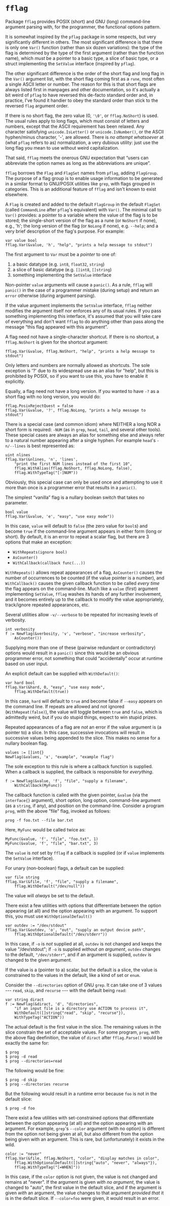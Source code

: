 # `fflag`

Package `fflag` provides POSIX (short) and GNU (long) command-line argument
parsing with, for the programmer, the functional options pattern.

It is somewhat inspired by the `pflag` package in some respects, but very
significantly different in others. The most significant difference is that there
is only one `Var()` function (rather than six dozen variations): the type of the
flag is determined by the type of the first argument (rather than the function
name), which _must_ be a pointer to a basic type, a slice of basic type,
or a struct implementing the `SetValue` interface (inspired by `pflag`).

The other significant difference is the order of the short flag and long flag
in the `Var()` argument list, with the short flag coming first as a `rune`, most
often a single ASCII letter or number. The reason for this is that short flags
are always listed first in manpages and other documentation, so it's actually
a bit weird of `pflag` to have reversed this de-facto standard order and,
in practice, I've found it handier to obey the standard order than stick to the
reversed `flag` argument order.

If there is no short flag, the zero value (0, `'\0'`, or `fflag.NoShort`) is
used. The usual rules apply to long flags, which must consist of letters and
numbers, except that the ASCII requirement has been relaxed. Any character
satisfying `unicode.IsLetter()` or `unicode.IsNumber()`, or the ASCII
hyphen/minus character, '-', are allowed. There is _no attempt whatsoever_ at
(what `pflag` refers to as) normalization, a very dubious utility: just use the
long flag you mean to use without weird capitalization.

That said, `fflag` meets the onerous GNU expectation that “users can abbreviate
the option names as long as the abbreviations are unique”.

`fflag` borrows the `Flag` and `FlagSet` names from `pflag`, adding `FlagGroup`.
The purpose of a flag group is to enable usage information to be generated
in a similar format to GNU/POSIX utilities like `grep`, with flags grouped in
categories. This is an additional feature of `fflag` and isn't known to exist
elsewhere.

A `Flag` is created and added to the default `FlagGroup` in the default
`FlagSet` (called `CommandLine` after `pflag`'s equivalent) with `Var()`.
The minimal call to `Var()` provides: a pointer to a variable where the value
of the flag is to be stored; the single-short version of the flag as a rune
(or `NoShort` if none), e.g., 'h'; the long version of the flag (or `NoLong`
if none), e.g. `--help`; and a very brief description of the flag's purpose.
For example:

    var value bool
    fflag.Var(&value, 'h', "help", "prints a help message to stdout")

The first argument to `Var` must be a _pointer_ to one of:

 1. a basic datatype (e.g. `int8`, `float32`, `string`)
 2. a slice of basic datatype (e.g. `[]int8`, `[]string`)
 3. something implementing the `SetValue` interface

Non-pointer `value` arguments will cause a `panic()`. As a rule, `fflag` will
`panic()` in the case of a programmer mistake (during setup) and return an
`error` otherwise (during argument parsing).

If the value argument implements the `SetValue` interface, `fflag` neither
modifies the argument itself nor enforces any of its usual rules. If you pass
something implementing this interface, it's assumed that you will take care
of everything and don't want `fflag` to do anything other than pass along the
message “this flag appeared with this argument”.

A flag need not have a single-character shortcut. If there is no shortcut,
a `fflag.NoShort` is given for the shortcut argument:

    fflag.Var(&value, fflag.NoShort, "help", "prints a help message to stdout")

Only letters and numbers are normally allowed as shortcuts. The sole exception
is '?' due to its widespread use as an alias for "help", but this is prohibited
by POSIX, so if you want to use this, you have to enable it explicitly.

Equally, a flag need not have a long version. If you wanted to have `-?` as a
short flag with no long version, you would do:

    fflag.PosixRejectQuest = false
    fflag.Var(&value, '?', fflag.NoLong, "prints a help message to stdout")

There is a special case (and common idiom) where NEITHER a long NOR a short form
is required: `-NUM` (as in `grep`, `head`, `tail`, and several other tools).
These special cases are always an alias for something else and always refer
to a natural number appearing after a single hyphen. For example `head`'s
`-n/--lines` is best represented as:

    uint nlines
    fflag.Var(&nlines, 'n', 'lines',
        "print the first NUM lines instead of the first 10",
        fflag.WithAlias(fflag.NoShort, fflag.NoLong, false),
        fflag.WithTypeTag("[-]NUM"))

Obviously, this special case can only be used once and attempting to use it more
than once is a programmer error that results in a `panic()`.

The simplest “vanilla” flag is a nullary boolean switch that takes no parameter.

    bool value
    fflag.Var(&value, 'e', "easy", "use easy mode"))

In this case, `value` will default to `false` (the zero value for `bool`s)
and become `true` if the command-line argument appears in either form (long
or short). By default, it is an error to repeat a scalar flag, but there are 3
options that make an exception:

  - `WithRepeats(ignore bool)`
  - `AsCounter()`
  - `WithCallback(callback func(...))`

`WithRepeats()` allows repeat appearances of a flag, `AsCounter()` causes
the number of occurrences to be counted (if the value pointer is a number),
and `WithCallback()` causes the given callback function to be called _every
time_ the flag appears on the command-line. Much like a `value` (first) argument
implementing `SetValue`, `fflag` washes its hands of any further involvement,
and it becomes entirely up to the callback to modify the value appropriately,
track/ignore repeated appearances, etc.

Several utilities allow `-v/--verbose` to be repeated for increasing levels of
verbosity.

    int verbosity
    f := NewFlag(&verbosity, 'v', "verbose", "increase verbosity",
        AsCounter())

Supplying more than one of these (pairwise redundant or contradictory) options
would result in a `panic()` since this would be an obvious programmer error,
not something that could “accidentally” occur at runtime based on user input.

An explicit default can be supplied with `WithDefault()`:

    var hard bool
    fflag.Var(&hard, 0, "easy", "use easy mode",
        fflag.WithDefault(true))

In this case, `hard` will default to `true` and become false if `--easy`
appears on the command line. If repeats are allowed and not ignored
(`WithRepeat(false)`), the value will toggle between `true` and `false`, which
is admittedly weird, but if you do stupid things, expect to win stupid prizes.

Repeated appearances of a flag are _not_ an error if the value argument is
(a pointer to) a slice. In this case, successive invocations will result in
successive values being appended to the slice. This makes no sense for a nullary
boolean flag.

    values := []int{}
    NewFlag(&values, 'x', "example", "example flag")

The sole exception to this rule is where a callback function is supplied.
When a callback is supplied, the callback is responsible for _everything_.

    f := NewFlag(&value, 'f', "file", "supply a filename",
        WithCallback(MyFunc))

The callback function is called with the given pointer, `&value` (via the
`interface{}` argument), short option, long option, command-line argument (as a
`string`, if any), and position on the command-line. Consider a program `prog`,
with the above "file" flag, invoked as follows:

    prog -f foo.txt --file bar.txt

Here, `MyFunc` would be called twice as:

    MyFunc(&value, 'f', "file", "foo.txt", 1)
    MyFunc(&value, 'f', "file", "bar.txt", 3)

The `value` is _not_ set by `fflag` if a callback is supplied (or if `value`
implements the `SetValue` interface).

For unary (non-boolean) flags, a default can be supplied:

    var file string
    fflag.Var(&file, 'f', "file", "supply a filename",
        fflag.WithDefault("/dev/null"))

The value will _always_ be set to the default.

There exist a few utilities with options that differentiate between the option
appearing (at all) and the option appearing with an argument. To support this,
you must use `WithOptionalDefault()`

    var outdev := "/dev/stdout"
    fflag.Var(&outdev, 'o', "out", "supply an output device path",
        fflag.WithOptionalDefault("/dev/stderr"))

In this case, if `-o` is _not_ supplied at all, `outdev` is not changed and
keeps the value "/dev/stdout"; if `-o` is supplied _without an argument_,
`outdev` changes to the default, `"/dev/stderr"`, and if an argument is
supplied, `outdev` is changed to the given argument.

If the value is a (pointer to a) scalar, but the default is a slice, the value
is constrained to the values in the default, like a kind of set or `enum`.

Consider the `--directories` option of GNU `grep`. It can take one of 3 values
--- `read`, `skip`, and `recurse` --- with the default being `read`:

    var string diract
    f := NewFlag(&diract, 'd', "directories",
        "if an input file is a directory use ACTION to process it",
        WithDefault([]string{"read", "skip", "recurse"}),
        WithTypeTag("ACTION"))

The actual default is the first value in the slice. The remaining values in
the slice constrain the set of acceptable values. For some program, `prog`,
with the above flag deefinition, the value of `diract` after `fflag.Parse()`
would be exactly the same for:

    $ prog
    $ prog -d read
    $ prog --directories=read

The following would be fine:

    $ prog -d skip
    $ prog --directories recurse

But the following would result in a runtime error because `foo` is not in the
default slice:

    $ prog -d foo

There exist a few utilities with set-constrained options that differentiate
between the option appearing (at all) and the option appearing with an argument.
For example, `grep`'s `--color` argument (with no option) is different from the
option not being given at all, but also different from the option being given
with an argument. This is rare, but (unfortunately) it exists in the wild.

    color := "never"
    fflag.Var(&file, fflag.NoShort, "color", "display matches in color",
        fflag.WithOptionalDefault([]string{"auto", "never", "always"}),
        fflag.WithTypeTag("[=WHEN]"))

In this case, if the `color` option is not given, the value is not changed and
remains at "never". If the argument is given _with no argument_, the value is
changed to "auto", the first value in the default slice, and if the argument is
given _with_ an argument, the value changes to that argument _provided that_
it is in the default slice. If `--color=foo` were given, it would result in an
error.

